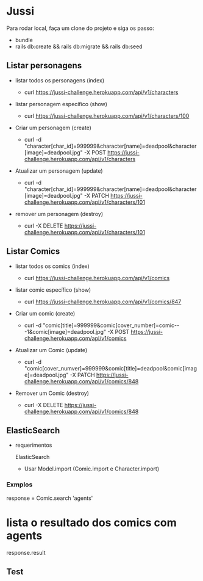 # Jussi

Para rodar local, faça um clone do projeto e siga os passo:

  - bundle
  - rails db:create && rails db:migrate && rails db:seed

## Listar personagens

  - listar todos os personagens (index)
    - curl https://jussi-challenge.herokuapp.com/api/v1/characters

  - listar personagem específico (show)
    - curl https://jussi-challenge.herokuapp.com/api/v1/characters/100

  - Criar um personagem (create)
    - curl -d "character[char_id]=999999&character[name]=deadpool&character[image]=deadpool.jpg" -X POST https://jussi-challenge.herokuapp.com/api/v1/characters

  - Atualizar um personagem (update)
    - curl -d "character[char_id]=999999&character[name]=deadpool&character[image]=deadpool.jpg" -X PATCH https://jussi-challenge.herokuapp.com/api/v1/characters/101

  - remover um personagem (destroy)
    - curl -X DELETE https://jussi-challenge.herokuapp.com/api/v1/characters/101


## Listar Comics

  - listar todos os comics (index)
    - curl https://jussi-challenge.herokuapp.com/api/v1/comics

  - listar comic específico (show)
    - curl https://jussi-challenge.herokuapp.com/api/v1/comics/847

  - Criar um comic (create)
    - curl -d "comic[title]=999999&comic[cover_number]=comic---1&comic[image]=deadpool.jpg" -X POST https://jussi-challenge.herokuapp.com/api/v1/comics

  - Atualizar um Comic (update)
    - curl -d "comic[cover_numver]=999999&comic[title]=deadpool&comic[image]=deadpool.jpg" -X PATCH https://jussi-challenge.herokuapp.com/api/v1/comics/848

  - Remover um Comic (destroy)
    - curl -X DELETE https://jussi-challenge.herokuapp.com/api/v1/comics/848

## ElasticSearch

  * requerimentos

    ElasticSearch

      - Usar Model.import (Comic.import e Character.import)

### Exmplos

  response = Comic.search 'agents'
  # lista o resultado dos comics com agents
  response.result


## Test
